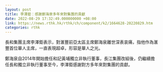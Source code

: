 ```yaml
---
layout: post
title: 李澤鉅：感謝鄭海泉多年來對集團的貢獻
date: 2022-08-29 17:32:49.000000000 +08:00
link: https://news.rthk.hk/rthk/ch/component/k2/1664628-20220829.htm
categories: rthk
---
```


長和集團主席李澤鉅表示，對滙豐前亞太區主席鄭海泉離世深表哀痛，指他作為滙豐首位華人主席，一直表現超卓，形容是華人之光。

鄭海泉自2014年開始擔任和記黃埔獨立非執行董事，長江集團改組後，仍繼續擔任長和獨立非執行董事至今，李澤鉅感謝對方多年來對集團的貢獻。

